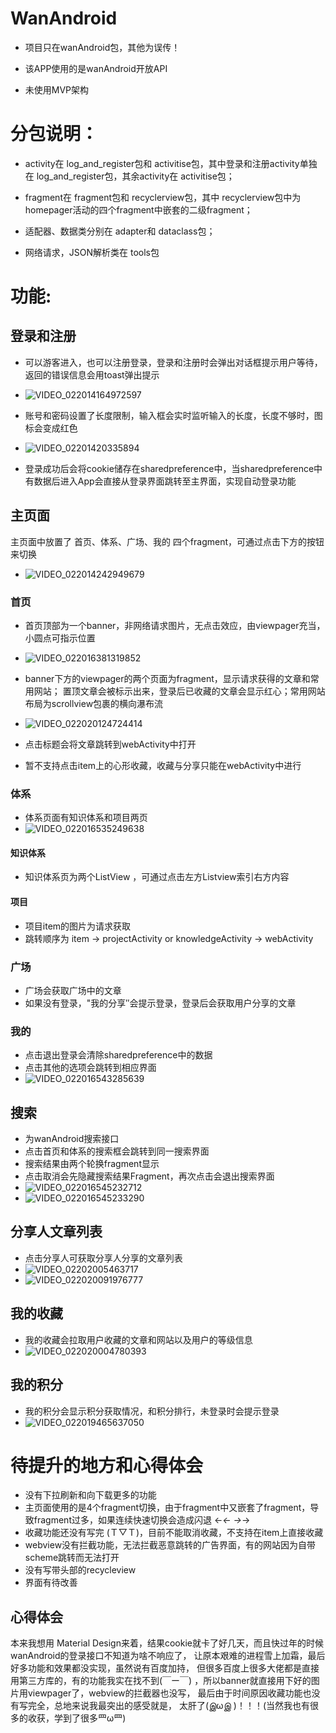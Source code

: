 # WanAndroid
* 项目只在wanAndroid包，其他为误传！

* 该APP使用的是wanAndroid开放API  

* 未使用MVP架构

# 分包说明：
* activity在 log_and_register包和 activitise包，其中登录和注册activity单独在 log_and_register包，其余activity在 activitise包； 

* fragment在 fragment包和 recyclerview包，其中 recyclerview包中为homepager活动的四个fragment中嵌套的二级fragment；  

* 适配器、数据类分别在 adapter和 dataclass包； 

* 网络请求，JSON解析类在 tools包

# 功能:

## 登录和注册


* 可以游客进入，也可以注册登录，登录和注册时会弹出对话框提示用户等待，返回的错误信息会用toast弹出提示
* ![VIDEO_022014164972597](https://user-images.githubusercontent.com/73435804/108591477-f0b21c00-73a3-11eb-98d1-a08f1e231fe8.gif)

* 账号和密码设置了长度限制，输入框会实时监听输入的长度，长度不够时，图标会变成红色
* ![VIDEO_02201420335894](https://user-images.githubusercontent.com/73435804/108591432-b2b4f800-73a3-11eb-8879-d735d1fc1e40.gif)

* 登录成功后会将cookie储存在sharedpreference中，当sharedpreference中有数据后进入App会直接从登录界面跳转至主界面，实现自动登录功能

## 主页面
主页面中放置了 首页、体系、广场、我的 四个fragment，可通过点击下方的按钮来切换
* ![VIDEO_022014242949679](https://user-images.githubusercontent.com/73435804/108591542-3ec71f80-73a4-11eb-9a5e-5d18f58c2ff5.gif)

### 首页
* 首页顶部为一个banner，非网络请求图片，无点击效应，由viewpager充当，小圆点可指示位置
* ![VIDEO_022016381319852](https://user-images.githubusercontent.com/73435804/108591591-76ce6280-73a4-11eb-9faf-0d42ddce43a5.gif)

* banner下方的viewpager的两个页面为fragment，显示请求获得的文章和常用网站；
置顶文章会被标示出来，登录后已收藏的文章会显示红心；常用网站布局为scrollview包裹的横向瀑布流 
* ![VIDEO_022020124724414](https://user-images.githubusercontent.com/73435804/108594957-0af5f500-73b8-11eb-91d6-6cdee5dccbdd.gif)

* 点击标题会将文章跳转到webActivity中打开

* 暂不支持点击item上的心形收藏，收藏与分享只能在webActivity中进行
### 体系
* 体系页面有知识体系和项目两页
* ![VIDEO_022016535249638](https://user-images.githubusercontent.com/73435804/108593519-20b2ec80-73af-11eb-967a-49f9f0c2c551.gif)

#### 知识体系 
* 知识体系页为两个ListView ，可通过点击左方Listview索引右方内容
#### 项目 
* 项目item的图片为请求获取  
* 跳转顺序为 item → projectActivity or knowledgeActivity → webActivity
### 广场
* 广场会获取广场中的文章
* 如果没有登录，"我的分享″会提示登录，登录后会获取用户分享的文章
### 我的
* 点击退出登录会清除sharedpreference中的数据
* 点击其他的选项会跳转到相应界面
* ![VIDEO_022016543285639](https://user-images.githubusercontent.com/73435804/108593833-227daf80-73b1-11eb-86ae-ef6dfe83bb2d.gif)
## 搜索 
* 为wanAndroid搜索接口
* 点击首页和体系的搜索框会跳转到同一搜索界面
* 搜索结果由两个轮换fragment显示 
* 点击取消会先隐藏搜索结果Fragment，再次点击会退出搜索界面
* ![VIDEO_022016545232712](https://user-images.githubusercontent.com/73435804/108593980-0a5a6000-73b2-11eb-9d0d-a577102ea96c.gif)
* ![VIDEO_022016545233290](https://user-images.githubusercontent.com/73435804/108594086-c6b42600-73b2-11eb-9cdb-947d89342c16.gif)

## 分享人文章列表
* 点击分享人可获取分享人分享的文章列表
* ![VIDEO_02202005463717](https://user-images.githubusercontent.com/73435804/108594813-1694ec00-73b7-11eb-832d-ec82e9d79473.gif)
* ![VIDEO_022020091976777](https://user-images.githubusercontent.com/73435804/108594891-98851500-73b7-11eb-9734-84c7a1385552.gif)

## 我的收藏 
* 我的收藏会拉取用户收藏的文章和网站以及用户的等级信息
* ![VIDEO_022020004780393](https://user-images.githubusercontent.com/73435804/108594714-8787d400-73b6-11eb-9693-481a25782384.gif)

## 我的积分 
* 我的积分会显示积分获取情况，和积分排行，未登录时会提示登录 
* ![VIDEO_022019465637050](https://user-images.githubusercontent.com/73435804/108594382-b8ffa000-73b4-11eb-88a1-9ef8f9e6bef0.gif)

# 待提升的地方和心得体会
* 没有下拉刷新和向下载更多的功能 
* 主页面使用的是4个fragment切换，由于fragment中又嵌套了fragment，导致fragment过多，如果连续快速切换会造成闪退 ←_← →_→
* 收藏功能还没有写完 (Ｔ▽Ｔ)，目前不能取消收藏，不支持在item上直接收藏
* webview没有拦截功能，无法拦截恶意跳转的广告界面，有的网站因为自带scheme跳转而无法打开
* 没有写带头部的recycleview
* 界面有待改善
## 心得体会
本来我想用 Material Design来着，结果cookie就卡了好几天，而且快过年的时候wanAndroid的登录接口不知道为啥不响应了，
让原本艰难的进程雪上加霜，最后好多功能和效果都没实现，虽然说有百度加持，
但很多百度上很多大佬都是直接用第三方库的，有的功能我实在找不到(￣ー￣)
，所以banner就直接用下好的图片用viewpager了，webview的拦截器也没写，
最后由于时间原因收藏功能也没有写完全，总地来说我最突出的感受就是，
太肝了(இωஇ )！！！(当然我也有很多的收获，学到了很多罒ω罒)








